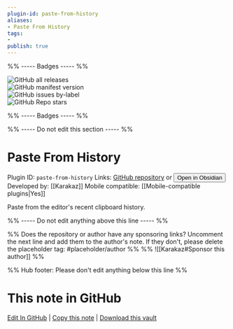 ```yaml
---
plugin-id: paste-from-history
aliases:
- Paste From History
tags: 
- 
publish: true
---
```


%% ----- Badges ----- %%

![GitHub all releases](https://img.shields.io/github/downloads/Karakaz/obsidian-paste-from-history/total?color=573E7A&logo=github&style=for-the-badge)   
![GitHub manifest version](https://img.shields.io/github/manifest-json/v/Karakaz/obsidian-paste-from-history?color=573E7A&logo=github&style=for-the-badge)   
![GitHub issues by-label](https://img.shields.io/github/issues/Karakaz/obsidian-paste-from-history/help%20wanted?color=573E7A&logo=github&style=for-the-badge)   
![GitHub Repo stars](https://img.shields.io/github/stars/Karakaz/obsidian-paste-from-history?color=573E7A&logo=github&style=for-the-badge)

%% ----- Badges ----- %%

%% ----- Do not edit this section ----- %%

# Paste From History

Plugin ID: `paste-from-history`
Links: [GitHub repository](https://github.com/Karakaz/obsidian-paste-from-history) or [<button id=HH>Open in Obsidian</button>](obsidian://show-plugin?id=paste-from-history)
Developed by: [[Karakaz]]
Mobile compatible: [[Mobile-compatible plugins|Yes]]

Paste from the editor's recent clipboard history.

%% ----- Do not edit anything above this line ----- %% 

%% Does the repository or author have any sponsoring links? Uncomment the next line and add them to the author's note. If they don't, please delete the placeholder tag: #placeholder/author %%
%% ![[Karakaz#Sponsor this author]] %%

%% Hub footer: Please don't edit anything below this line %%

# This note in GitHub

<span class="git-footer">[Edit In GitHub](https://github.dev/obsidian-community/obsidian-hub/blob/main/02%20-%20Community%20Expansions/02.05%20All%20Community%20Expansions/Plugins/paste-from-history.md "git-hub-edit-note") | [Copy this note](https://raw.githubusercontent.com/obsidian-community/obsidian-hub/main/02%20-%20Community%20Expansions/02.05%20All%20Community%20Expansions/Plugins/paste-from-history.md "git-hub-copy-note") | [Download this vault](https://github.com/obsidian-community/obsidian-hub/archive/refs/heads/main.zip "git-hub-download-vault") </span>
